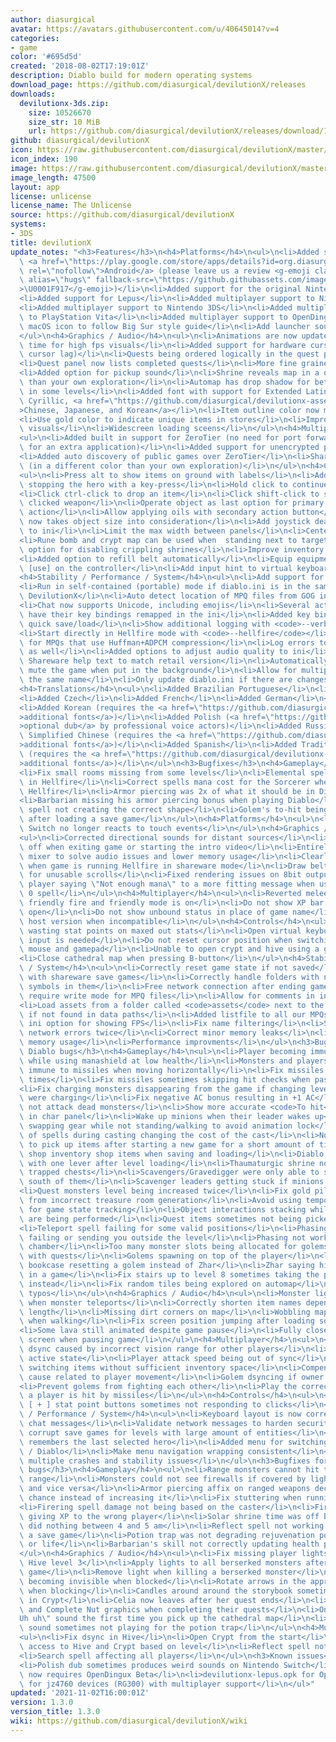 ```yaml
---
author: diasurgical
avatar: https://avatars.githubusercontent.com/u/40645014?v=4
categories:
- game
color: '#695d5d'
created: '2018-08-02T17:19:01Z'
description: Diablo build for modern operating systems
download_page: https://github.com/diasurgical/devilutionX/releases
downloads:
  devilutionx-3ds.zip:
    size: 10526670
    size_str: 10 MiB
    url: https://github.com/diasurgical/devilutionX/releases/download/1.3.0/devilutionx-3ds.zip
github: diasurgical/devilutionX
icon: https://raw.githubusercontent.com/diasurgical/devilutionX/master/Packaging/ctr/icon.png
icon_index: 190
image: https://raw.githubusercontent.com/diasurgical/devilutionX/master/Packaging/ctr/banner.png
image_length: 47500
layout: app
license: unlicense
license_name: The Unlicense
source: https://github.com/diasurgical/devilutionX
systems:
- 3DS
title: devilutionX
update_notes: "<h3>Features</h3>\n<h4>Platforms</h4>\n<ul>\n<li>Added support for\
  \ <a href=\"https://play.google.com/store/apps/details?id=org.diasurgical.devilutionx\"\
  \ rel=\"nofollow\">Android</a> (please leave us a review <g-emoji class=\"g-emoji\"\
  \ alias=\"hugs\" fallback-src=\"https://github.githubassets.com/images/icons/emoji/unicode/1f917.png\"\
  >\U0001F917</g-emoji>)</li>\n<li>Added support for the original Nintendo 3DS</li>\n\
  <li>Added support for Lepus</li>\n<li>Added multiplayer support to Nintendo Switch</li>\n\
  <li>Added multiplayer support to Nintendo 3DS</li>\n<li>Added multiplayer support\
  \ to PlayStation Vita</li>\n<li>Added multiplayer support to OpenDingux</li>\n<li>Update\
  \ macOS icon to follow Big Sur style guide</li>\n<li>Add launcher sound to 3DS version</li>\n\
  </ul>\n<h4>Graphics / Audio</h4>\n<ul>\n<li>Animations are now updated at render\
  \ time for high fps visuals</li>\n<li>Added support for hardware cursor (solves\
  \ cursor lag)</li>\n<li>Quests being ordered logically in the quest panel</li>\n\
  <li>Quest panel now lists completed quests</li>\n<li>More fine grained volume slider</li>\n\
  <li>Added option for pickup sound</li>\n<li>Shrine reveals map in a different color\
  \ than your own exploration</li>\n<li>Automap has drop shadow for better contrast\
  \ in some levels</li>\n<li>Added font with support for Extended Latin, Greek, Coptic,\
  \ Cyrillic, <a href=\"https://github.com/diasurgical/devilutionx-assets/releases/download/v1/fonts.mpq\"\
  >Chinese, Japanese, and Korean</a></li>\n<li>Item outline color now matches rarity</li>\n\
  <li>Use gold color to indicate unique items in stores</li>\n<li>Improved XP bar\
  \ visuals</li>\n<li>Widescreen loading sceens</li>\n</ul>\n<h4>Multiplayer</h4>\n\
  <ul>\n<li>Added built in support for ZeroTier (no need for port forwarding, no need\
  \ for an extra application)</li>\n<li>Added support for unencrypted public games</li>\n\
  <li>Added auto discovery of public games over ZeroTier</li>\n<li>Share map exploration\
  \ (in a different color than your own exploration)</li>\n</ul>\n<h4>Controls</h4>\n\
  <ul>\n<li>Press alt to show items on ground with labels</li>\n<li>Added option for\
  \ stopping the hero with a key-press</li>\n<li>Hold click to continue to attack/walk/consume</li>\n\
  <li>Click ctrl-click to drop an item</li>\n<li>Click shift-click to swap to the\
  \ clicked weapon</li>\n<li>Operate object as last option for primary controller\
  \ action</li>\n<li>Allow applying oils with secondary action button</li>\n<li>Inventory\
  \ now takes object size into consideration</li>\n<li>Add joystick dead zone range\
  \ to ini</li>\n<li>Limit the max width between panels</li>\n<li>Center align panels</li>\n\
  <li>Rune bomb and crypt map can be used when  standing next to target</li>\n<li>Added\
  \ option for disabling crippling shrines</li>\n<li>Improve inventory filling order</li>\n\
  <li>Added option to refill belt automatically</li>\n<li>Equip equipment when pressing\
  \ [use] on the controller</li>\n<li>Add input hint to virtual keyboards</li>\n</ul>\n\
  <h4>Stability / Performance / System</h4>\n<ul>\n<li>Add support for translations</li>\n\
  <li>Run in self-contained (portable) mode if diablo.ini is in the same folder as\
  \ DevilutionX</li>\n<li>Auto detect location of MPQ files from GOG installation</li>\n\
  <li>Chat now supports Unicode, including emojis</li>\n<li>Several actions can now\
  \ have their key bindings remapped in the ini</li>\n<li>Added key bind options for\
  \ quick save/load</li>\n<li>Show additional logging with <code>--verbose</code></li>\n\
  <li>Start directly in Hellfire mode with <code>--hellfire</code></li>\n<li>Support\
  \ for MPQs that use Huffman+ADPCM compression</li>\n<li>Log errors to the terminal\
  \ as well</li>\n<li>Added options to adjust audio quality to ini</li>\n<li>Update\
  \ Shareware help text to match retail version</li>\n<li>Automatically pause and\
  \ mute the game when put in the background</li>\n<li>Allow for multiple heroes with\
  \ the same name</li>\n<li>Only update diablo.ini if there are changes</li>\n</ul>\n\
  <h4>Translations</h4>\n<ul>\n<li>Added Brazilian Portuguese</li>\n<li>Added Bulgarian</li>\n\
  <li>Added Czech</li>\n<li>Added French</li>\n<li>Added German</li>\n<li>Added Italian</li>\n\
  <li>Added Korean (requires the <a href=\"https://github.com/diasurgical/devilutionx-assets/releases/download/v1/fonts.mpq\"\
  >additional fonts</a>)</li>\n<li>Added Polish (<a href=\"https://github.com/diasurgical/devilutionx-assets/releases/download/v1/pl.mpq\"\
  >optional dub</a> by professional voice actors)</li>\n<li>Added Russian</li>\n<li>Added\
  \ Simplified Chinese (requires the <a href=\"https://github.com/diasurgical/devilutionx-assets/releases/download/v1/fonts.mpq\"\
  >additional fonts</a>)</li>\n<li>Added Spanish</li>\n<li>Added Traditional Chinese\
  \ (requires the <a href=\"https://github.com/diasurgical/devilutionx-assets/releases/download/v1/fonts.mpq\"\
  >additional fonts</a>)</li>\n</ul>\n<h3>Bugfixes</h3>\n<h4>Gameplay</h4>\n<ul>\n\
  <li>Fix small rooms missing from some levels</li>\n<li>Elemental spell was missing\
  \ in Hellfire</li>\n<li>Correct spells mana cost for the Sorcerer when not running\
  \ Hellfire</li>\n<li>Armor piercing was 2x of what it should be in Diablo</li>\n\
  <li>Barbarian missing his armor piercing bonus when playing Diablo</li>\n<li>Firering\
  \ spell not creating the correct shape</li>\n<li>Golem's to-hit being incorrect\
  \ after loading a save game</li>\n</ul>\n<h4>Platforms</h4>\n<ul>\n<li>Nintendo\
  \ Switch no longer reacts to touch events</li>\n</ul>\n<h4>Graphics / Audio</h4>\n\
  <ul>\n<li>Corrected directional sounds for distant sources</li>\n<li>Fix sound cut\
  \ off when exiting game or starting the intro video</li>\n<li>Entirely new audio\
  \ mixer to solve audio issues and lower memory usage</li>\n<li>Clearly indicate\
  \ when game is running Hellfire in shareware mode</li>\n<li>Draw belt item number\
  \ for unusable scrolls</li>\n<li>Fixed rendering issues on 8bit outputs</li>\n<li>Changed\
  \ player saying \"Not enough mana\" to a more fitting message when using a level\
  \ 0 spell</li>\n</ul>\n<h4>Multiplayer</h4>\n<ul>\n<li>Reverted melee damage, when\
  \ friendly fire and friendly mode is on</li>\n<li>Do not show XP bar when chat is\
  \ open</li>\n<li>Do not show unbound status in place of game name</li>\n<li>Show\
  \ host version when incompatible</li>\n</ul>\n<h4>Controls</h4>\n<ul>\n<li>Prevent\
  \ wasting stat points on maxed out stats</li>\n<li>Open virtual keyboard when text\
  \ input is needed</li>\n<li>Do not reset cursor position when switching between\
  \ mouse and gamepad</li>\n<li>Unable to open crypt and hive using a gamepad</li>\n\
  <li>Close cathedral map when pressing B-button</li>\n</ul>\n<h4>Stability / Performance\
  \ / System</h4>\n<ul>\n<li>Correctly reset game state if not saved</li>\n<li>Compatibility\
  \ with shareware save games</li>\n<li>Correctly handle folders with non English\
  \ symbols in them</li>\n<li>Free network connection after ending game</li>\n<li>Never\
  \ require write mode for MPQ files</li>\n<li>Allow for comments in ini file</li>\n\
  <li>Load assets from a folder called <code>assets</code> next to the application\
  \ if not found in data paths</li>\n<li>Added listfile to all our MPQs</li>\n<li>Add\
  \ ini option for showing FPS</li>\n<li>Fix name filtering</li>\n<li>Stop showing\
  \ network errors twice</li>\n<li>Correct minor memory leaks</li>\n<li>Further reduced\
  \ memory usage</li>\n<li>Performance improvments</li>\n</ul>\n<h3>Bugfixes for original\
  \ Diablo bugs</h3>\n<h4>Gameplay</h4>\n<ul>\n<li>Player becoming immune to stun\
  \ while using manashield at low health</li>\n<li>Monsters and players are no-longer\
  \ immune to missiles when moving horizontally</li>\n<li>Fix missiles hitting multiple\
  \ times</li>\n<li>Fix missiles sometimes skipping hit checks when passing a target</li>\n\
  <li>Fix charging monsters disappearing from the game if changing levels while they\
  \ were charging</li>\n<li>Fix negative AC bonus resulting in +1 AC</li>\n<li>Do\
  \ not attack dead monsters</li>\n<li>Show more accurate <code>To hit</code> value\
  \ in char panel</li>\n<li>Wake up minions when their leader wakes up</li>\n<li>Disallow\
  \ swapping gear while not standing/walking to avoid animation lock</li>\n<li>Switching\
  \ of spells during casting changing the cost of the cast</li>\n<li>Not being able\
  \ to pick up items after starting a new game for a short amount of time</li>\n<li>Persist\
  \ shop inventory shop items when saving and loading</li>\n<li>Diablo's chamber opening\
  \ with one lever after level loading</li>\n<li>Thaumaturgic shrine not restocking\
  \ trapped chests</li>\n<li>Scavengers/Gravedigger were only able to search for corpses\
  \ south of them</li>\n<li>Scavenger leaders getting stuck if minions started eating</li>\n\
  <li>Quest monsters level being increased twice</li>\n<li>Fix gold piles with 0 gold\
  \ from incorrect treasure room generation</li>\n<li>Avoid using temporary missiles\
  \ for game state tracking</li>\n<li>Object interactions stacking while other actions\
  \ are being performed</li>\n<li>Quest items sometimes not being picked up when clicked</li>\n\
  <li>Teleport spell failing for some valid positions</li>\n<li>Phasing spell sometime\
  \ failing or sending you outside the level</li>\n<li>Phasing not working in Lazarus'\
  \ chamber</li>\n<li>Too many monster slots being allocated for golems on levels\
  \ with quests</li>\n<li>Golems spawning on top of the player</li>\n<li>Fix Zhar's\
  \ bookcase resetting a golem instead of Zhar</li>\n<li>Zhar saying his line twice\
  \ in a game</li>\n<li>Fix stairs up to level 8 sometimes taking the player to town\
  \ instead</li>\n<li>Fix random tiles being explored on automap</li>\n<li>Fixed various\
  \ typos</li>\n</ul>\n<h4>Graphics / Audio</h4>\n<ul>\n<li>Monster light not updating\
  \ when monster teleports</li>\n<li>Correctly shorten item names depending on visual\
  \ length</li>\n<li>Missing dirt corners on map</li>\n<li>Wobbling map indicator\
  \ when walking</li>\n<li>Fix screen position jumping after loading some saves</li>\n\
  <li>Some lava still animated despite game pause</li>\n<li>Fully close the dialog\
  \ screen when pausing game</li>\n</ul>\n<h4>Multiplayer</h4>\n<ul>\n<li>Correct\
  \ dsync caused by incorrect vision range for other players</li>\n<li>Sync monster\
  \ active state</li>\n<li>Player attack speed being out of sync</li>\n<li>Dsync when\
  \ switching items without sufficient inventory space</li>\n<li>Compensate for desync\
  \ cause related to player movement</li>\n<li>Golem dsyncing if owner leaves level</li>\n\
  <li>Prevent golems from fighting each other</li>\n<li>Play the correct sound when\
  \ a player is hit by missiles</li>\n</ul>\n<h4>Controls</h4>\n<ul>\n<li>Controls\
  \ [ + ] stat point buttons sometimes not responding to clicks</li>\n</ul>\n<h4>Stability\
  \ / Performance / System</h4>\n<ul>\n<li>Keyboard layout is now correct when entering\
  \ chat messages</li>\n<li>Validate network messages to harden security</li>\n<li>Fix\
  \ corrupt save games for levels with large amount of entities</li>\n<li>Game now\
  \ remembers the last selected hero</li>\n<li>Added menu for switching between Hellfire\
  \ / Diablo</li>\n<li>Make menu navigation wrapping consistent</li>\n<li>Corrected\
  \ multiple crashes and stability issues</li>\n</ul>\n<h3>Bugfixes for original Hellfire\
  \ bugs</h3>\n<h4>Gameplay</h4>\n<ul>\n<li>Range monsters cannot hit target at melee\
  \ range</li>\n<li>Monsters could not see firewalls if covered by lightning wall\
  \ and vice versa</li>\n<li>Armor piercing affix on ranged weapons decreasing hit\
  \ chance instead of increasing it</li>\n<li>Fix stuttering when running in town</li>\n\
  <li>Firering spell damage not being based on the caster</li>\n<li>Firering spell\
  \ giving XP to the wrong player</li>\n<li>Solar shrine time was off by 1 hour, and\
  \ did nothing between 4 and 5 am</li>\n<li>Reflect spell not working after loading\
  \ a save game</li>\n<li>Potion trap was not degrading rejuvenation potion into mana\
  \ or life</li>\n<li>Barbarian's skill not correctly updating health points</li>\n\
  </ul>\n<h4>Graphics / Audio</h4>\n<ul>\n<li>Fix missing player lights when loading\
  \ Hive level 3</li>\n<li>Apply lights to all berserked monsters after loading save\
  \ game</li>\n<li>Remove light when killing a berserked monster</li>\n<li>Blood star\
  \ becoming invisible when blocked</li>\n<li>Rotate arrows in the appropriate direction\
  \ when blocking</li>\n<li>Candles around around the storybook sometimes missing\
  \ in Crypt</li>\n<li>Celia now leaves after her quest ends</li>\n<li>Update Celia\
  \ and Complete Nut graphics when completing their quests</li>\n<li>Only play \"\
  Uh uh\" sound the first time you pick up the cathedral map</li>\n<li>Glass breaking\
  \ sound sometimes not playing for the potion trap</li>\n</ul>\n<h4>Multiplayer</h4>\n\
  <ul>\n<li>Fix dsync in Hive</li>\n<li>Open Crypt from the start</li>\n<li>Restrict\
  \ access to Hive and Crypt based on level</li>\n<li>Reflect spell not being synced</li>\n\
  <li>Search spell affecting all players</li>\n</ul>\n<h3>Known issues</h3>\n<ul>\n\
  <li>Polish dub sometimes produces weird sounds on Nintendo Switch</li>\n<li>devilutionx-rg350.opk\
  \ now requires OpenDingux Beta</li>\n<li>devilutionx-lepus.opk for OpenDingux Beta\
  \ for jz4760 devices (RG300) with multiplayer support</li>\n</ul>"
updated: '2021-11-02T16:00:01Z'
version: 1.3.0
version_title: 1.3.0
wiki: https://github.com/diasurgical/devilutionX/wiki
---
```

